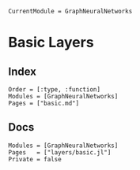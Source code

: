 ```@meta
CurrentModule = GraphNeuralNetworks
```

# Basic Layers

## Index

```@index
Order = [:type, :function]
Modules = [GraphNeuralNetworks]
Pages = ["basic.md"]
```

## Docs

```@autodocs
Modules = [GraphNeuralNetworks]
Pages   = ["layers/basic.jl"]
Private = false
```

